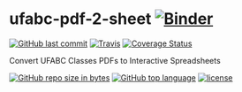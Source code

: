 # ufabc-pdf-2-sheet [![Binder](https://mybinder.org/badge.svg)](https://mybinder.org/v2/gh/fernando-freitas-alves/ufabc-pdf-2-sheet.git/master?filepath=index.ipynb)
[![GitHub last commit](https://img.shields.io/github/last-commit/fernando-freitas-alves/ufabc-pdf-2-sheet.svg)]()
[![Travis](https://img.shields.io/travis/fernando-freitas-alves/ufabc-pdf-2-sheet.svg)](https://travis-ci.org/fernando-freitas-alves/ufabc-pdf-2-sheet)
[![Coverage Status](https://coveralls.io/repos/github/fernando-freitas-alves/ufabc-pdf-2-sheet/badge.svg?branch=master)](https://coveralls.io/github/fernando-freitamasters-alves/ufabc-pdf-2-sheet?branch=)

Convert UFABC Classes PDFs to Interactive Spreadsheets

[![GitHub repo size in bytes](https://img.shields.io/github/repo-size/fernando-freitas-alves/ufabc-pdf-2-sheet.svg)]()
[![GitHub top language](https://img.shields.io/github/languages/top/fernando-freitas-alves/ufabc-pdf-2-sheet.svg)]()
[![license](https://img.shields.io/github/license/fernando-freitas-alves/ufabc-pdf-2-sheet.svg)]()
